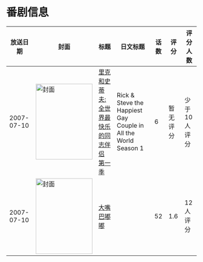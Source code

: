# 番剧信息

|放送日期|封面|标题|日文标题|话数|评分|评分人数|
|---|---|---|---|---|---|---|
|2007-07-10|<img src="https://lain.bgm.tv/pic/cover/c/67/0a/256752_aV8pb.jpg" alt="封面" style="width:150px;height:200px;object-fit:cover;">|[里克和史蒂夫: 全世界最快乐的同志伴侣 第一季](https://bangumi.tv/subject/256752)|Rick & Steve the Happiest Gay Couple in All the World Season 1|6|暂无评分|少于10人评分|
|2007-07-10|<img src="https://lain.bgm.tv/pic/cover/c/8d/2b/334221_2t8T0.jpg" alt="封面" style="width:150px;height:200px;object-fit:cover;">|[大嘴巴嘟嘟](https://bangumi.tv/subject/334221)||52|1.6|12人评分|
